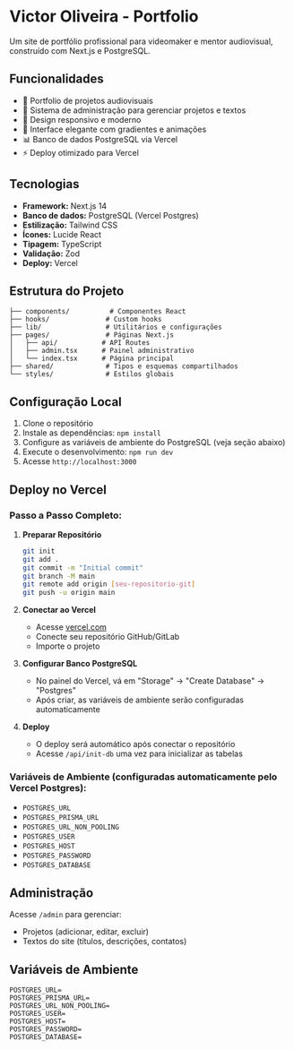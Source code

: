 # Victor Oliveira - Portfolio

Um site de portfólio profissional para videomaker e mentor audiovisual, construído com Next.js e PostgreSQL.

## Funcionalidades

- 🎥 Portfolio de projetos audiovisuais
- 📝 Sistema de administração para gerenciar projetos e textos
- 📱 Design responsivo e moderno
- 🎨 Interface elegante com gradientes e animações
- 📊 Banco de dados PostgreSQL via Vercel
- ⚡ Deploy otimizado para Vercel

## Tecnologias

- **Framework:** Next.js 14
- **Banco de dados:** PostgreSQL (Vercel Postgres)
- **Estilização:** Tailwind CSS
- **Ícones:** Lucide React
- **Tipagem:** TypeScript
- **Validação:** Zod
- **Deploy:** Vercel

## Estrutura do Projeto

```
├── components/          # Componentes React
├── hooks/              # Custom hooks
├── lib/                # Utilitários e configurações
├── pages/              # Páginas Next.js
│   ├── api/           # API Routes
│   ├── admin.tsx      # Painel administrativo
│   └── index.tsx      # Página principal
├── shared/             # Tipos e esquemas compartilhados
└── styles/             # Estilos globais
```

## Configuração Local

1. Clone o repositório
2. Instale as dependências: `npm install`
3. Configure as variáveis de ambiente do PostgreSQL (veja seção abaixo)
4. Execute o desenvolvimento: `npm run dev`
5. Acesse `http://localhost:3000`

## Deploy no Vercel

### Passo a Passo Completo:

1. **Preparar Repositório**
   ```bash
   git init
   git add .
   git commit -m "Initial commit"
   git branch -M main
   git remote add origin [seu-repositorio-git]
   git push -u origin main
   ```

2. **Conectar ao Vercel**
   - Acesse [vercel.com](https://vercel.com)
   - Conecte seu repositório GitHub/GitLab
   - Importe o projeto

3. **Configurar Banco PostgreSQL**
   - No painel do Vercel, vá em "Storage" → "Create Database" → "Postgres"
   - Após criar, as variáveis de ambiente serão configuradas automaticamente

4. **Deploy**
   - O deploy será automático após conectar o repositório
   - Acesse `/api/init-db` uma vez para inicializar as tabelas

### Variáveis de Ambiente (configuradas automaticamente pelo Vercel Postgres):
- `POSTGRES_URL`
- `POSTGRES_PRISMA_URL` 
- `POSTGRES_URL_NON_POOLING`
- `POSTGRES_USER`
- `POSTGRES_HOST`
- `POSTGRES_PASSWORD`
- `POSTGRES_DATABASE`

## Administração

Acesse `/admin` para gerenciar:
- Projetos (adicionar, editar, excluir)
- Textos do site (títulos, descrições, contatos)

## Variáveis de Ambiente

```env
POSTGRES_URL=
POSTGRES_PRISMA_URL=
POSTGRES_URL_NON_POOLING=
POSTGRES_USER=
POSTGRES_HOST=
POSTGRES_PASSWORD=
POSTGRES_DATABASE=
```
